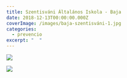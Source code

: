 ```yaml
---
title: Szentisváni Általános Iskola - Baja
date: 2018-12-13T00:00:00.000Z
coverImage: /images/baja-szentisváni-1.jpg
categories:
  - prevencio
excerpt: "  "
---
```

![](/images/baja-szentisváni-2.jpg)

![](/images/baja-szentisváni-3.jpg)

